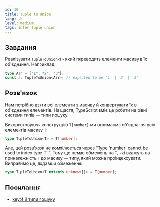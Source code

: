 ```yaml
---
id: 10
title: Tuple to Union
lang: uk
level: medium
tags: infer tuple union
---
```


## Завдання

Реалізувати `TupleToUnion<T>` який переводить елементи масиву в їх об'єднання.
Наприклад:

```typescript
type Arr = ["1", "2", "3"];
const a: TupleToUnion<Arr>; // expected to be '1' | '2' | '3'
```

## Розв'язок

Нам потрібно взяти всі елементи з масиву й конвертувати їх в об'єднання
елементів. На щастя, TypeScript вміє це робити на рівні системи типів — типи
пошуку.

Використовуючи конструкцію `T[number]` ми отримаємо об'єднання всіх елементів
масиву `T`:

```typescript
type TupleToUnion<T> = T[number];
```

Але, цей розв'язок не компілюється через “Type ‘number’ cannot be used to index
type ‘T’“. Тому що немає обмежень на `T`, які вкажуть на приналежність `T` до
масиву — типу, який можна проіндексувати. Виправимо це, додавши обмеження:

```typescript
type TupleToUnion<T extends unknown[]> = T[number];
```

## Посилання

- [keyof й типи пошуку](https://www.typescriptlang.org/docs/handbook/release-notes/typescript-2-1.html#keyof-and-lookup-types)
